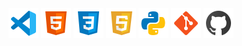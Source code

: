 <img alt="Visual Studio Code" width="48px" src="https://github.com/alexv87/alexv87/blob/main/Icons/vscode.png" />
<img alt="HTML5" width="48px" src="https://github.com/alexv87/alexv87/blob/main/Icons/html.png" />
<img alt="CSS3" width="48px" src="https://github.com/alexv87/alexv87/blob/main/Icons/css.png" />
<img alt="JavaScript" width="48px" src="https://github.com/alexv87/alexv87/blob/main/Icons/javascript.png" />
<img alt="python" width="48px" src="https://github.com/alexv87/alexv87/blob/main/Icons/python.png" />
<img alt="Git" width="48px" src="https://github.com/alexv87/alexv87/blob/main/Icons/git.png" />
<img alt="GitHub" width="48px" src="https://github.com/alexv87/alexv87/blob/main/Icons/github.png" />

